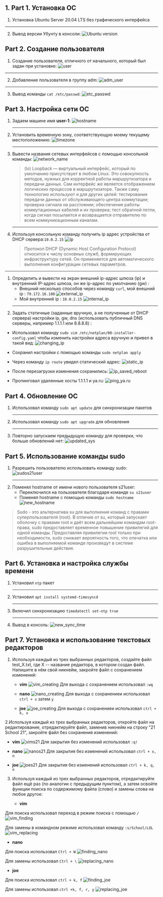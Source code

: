 ## 1. Part 1. Установка ОС
1. Установка Ubuntu Server 20.04 LTS без графического интерфейса
___
2. Вывод версии Убунту в консоли:
![Ubuntu version](./screenshots/Screenshot_8.png)


## Part 2. Создание пользователя
1. Создание пользователя, отличного от начального, который был задан при установке:
   ![user](./screenshots/user.png)
___

2.  Добавление пользователя в группу adm:
   ![adm_user](./screenshots/user%20adm%20.png)
___
3. Вывод команды  `cat /etc/passwd`:
   ![etc_passwd](./screenshots/cat%20etc%20pass.png)

## Part 3. Настройка сети ОС
1. Задаем машине имя __user-1__:
   ![hostname](./screenshots/hostname.png)
   ___
2. Установить временную зону, соответствующую моему текущему местоположению:
   ![timezone](./screenshots/timezone.png)
   ___
3. Вывести названия сетевых интерфейсов с помощью консольной команды:
   ![network_name](./screenshots/stat.png)
   >(lo) Loopback — виртуальный интерфейс, который по умолчанию присутствует в любом Linux. Это совокупность методов, нужных для корректной работы маршрутизатора и передачи данных. Сам интерфейс же является отображением логических процессов в маршрутизаторе. Также саму технологию используют и для других целей: тестирование передачи данных от обслуживающего центра коммутации; проверка сигнала на расстоянии; обеспечение работы коммутационных кабелей и их проверка; тест обратной петли, когда сигнал посылается и возвращается отправителю по всем коммуникационным каналам.
   ___
4. Используя консольную команду получить ip адрес устройства  от DHCP сервера:`10.0.2.15`
   ![ip](./screenshots/myip.png)
   
   >Протокол DHCP (Dynamic Host Configuration Protocol) относится к числу основных служб, формирующих инфраструктуру сетей. Он применяется для автоматического выполнения конфигурации сетевых параметров.
___
1. Определить и вывести на экран внешний ip-адрес шлюза (ip) и внутренний IP-адрес шлюза, он же ip-адрес по умолчанию (gw) :
   * Внешний несколько способов через команду `curl`, мой внешний ip : `79.172.16.100`
![external_ip](./screenshots/external_ip.png)
    * Мой внутренний ip : `10.0.2.15`
    ![internal_ip](./screenshots/internal%20ip.png)
    ___
1. Задать статичные (заданные вручную, а не полученные от DHCP сервера) настройки ip, gw, dns (использовать публичный DNS серверы, например 1.1.1.1 или 8.8.8.8) : 
  * Использовал команду `sudo vim /etc/netplan/00-installer-config.yaml` чтобы изменить настройки адреса вручную и привел в такой вид:
  ![changing_ip](./screenshots/changing%20ip.png)

  * Сохранил настройки с помощью команды `sudo netplan apply`
  * Через команду `ip route` увидел статический адрес:
  ![static_ip](./screenshots/static_new_ip.png)

  * После перезагрузки изменения сохранились:
  ![ip_saved_reboot](https://i.postimg.cc/rFFxWgm5/savedip.png)

  * Пропинговал удаленные хосты 1.1.1.1 и ya.ru:
  ![ping_ya.ru](./screenshots/ping.png)

## Part 4. Обновление ОС
1. Использовал команду `sudo apt update` для синхронизации пакетов
   ___
2. Использовал команду `sudo apt upgrade` для обновления 
   ___
3. Повторно запускаем предыдущую команду для проверки, что больше обновлений нет:
![updated_sys](./screenshots/upgraded_system.png)

## Part 5. Использование команды sudo
1. Разрешить пользователю использовать команду sudo:
   ![sudos21user](./screenshots/sudo_s21user.png)
   ___
2. Поменял hostname от имени нового пользователя s21user:
   * Переключился на пользователя благодаря команде `su s21user`
   * Поменял hostname c помощью команды `sudo hostname`
  ![new_hostname](./screenshots/new_hostname.png)
> Sudo - это альтернатива su для выполнения команд с правами суперпользователя (root). В отличие от su, который запускает оболочку с правами root и даёт всем дальнейшим командам root-права, sudo предоставляет временное повышение привилегий для одной команды. Предоставляя привилегии root только при необходимости, sudo снижает вероятность того, что опечатка или ошибка в выполняемой команде произведут в системе разрушительные действия.
## Part 6. Установка и настройка службы времени
1. Установил `ntp` пакет
   ___
2. Установил `apt install systemd-timesyncd`
   ___
3. Включил синхронизацию `timedatectl set-ntp true`
   ____
4. Вывод в консоль:
  ![new_sync_time](./screenshots/time_sync.png)
## Part 7. Установка и использование текстовых редакторов

1. Используя каждый из трех выбранных редакторов, создайте файл test_X.txt, где X -- название редактора, в котором создан файл. Напишите в нём свой никнейм, закройте файл с сохранением изменений:
   * __vim__
  ![vim_creating](./screenshots/vim_creating.png)
Для выхода с сохранением использовал `:wq`

   * __nano__ 
   ![nano_creating](./screenshots/nano_creating.png)
Для выхода с сохранениеи использовал `ctrl + x` затем `y`
   *  __joe__
  ![joe_creating](./screenshots/joe_creating.png)
Для выхода с сохранениеи использовал `ctrl + k, x`

2.Используя каждый из трех выбранных редакторов, откройте файл на редактирование, отредактируйте файл, заменив никнейм на строку "21 School 21", закройте файл без сохранения изменений:
   * __vim__
  ![vims21](./screenshots/vims21.png)
  Для закрытия без изменений использовал `:q!`

  * __nano__
  ![nanos21](./screenshots/nanos21.png)
  Для закрытия без изменений использовал `ctrl + x, n`
  * __joe__
  ![joes21](./screenshots/joes21.png)
  Для закрытия без изменений использовал `ctrl + k, q, n`

3. Используя каждый из трех выбранных редакторов, отредактируйте файл ещё раз (по аналогии с предыдущим пунктом), а затем освойте функции поиска по содержимому файла (слово) и замены слова на любое другое:
   
   * __vim__
 
 Для поиска использовал переход в режим поиска с помощью `/`
  ![vim_finding](./screenshots/finding_vim.png)

Для замены в командном режиме использовал команду `:s/School/LOL`
  ![vim_replacing](./screenshots/replacing_vim.png)

   * __nano__ 
  
  Для поиска использовал `Ctrl + W`
  ![finding_nano](./screenshots/nano_finding.png)

  Для замены использовал `Ctrl + \`
  ![replacing_nano](./screenshots/nano_replacing.png)

  * __joe__ 
  
 Для поиска использовал `ctrl + k, f`
 ![finding_joe](./screenshots/joe_finding.png)

 Для замены использовал `ctrl +k, f, r, y`
 ![replacing_joe](screenshots/joe_replacing.png)
